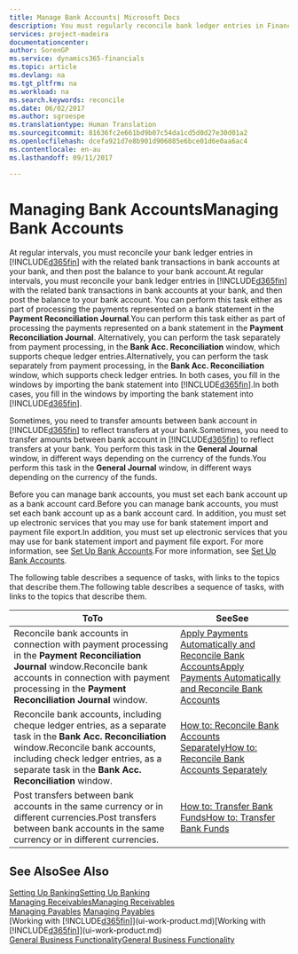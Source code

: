 ```yaml
---
title: Manage Bank Accounts| Microsoft Docs
description: You must regularly reconcile bank ledger entries in Financials with the related bank transactions in your bank accounts.
services: project-madeira
documentationcenter: 
author: SorenGP
ms.service: dynamics365-financials
ms.topic: article
ms.devlang: na
ms.tgt_pltfrm: na
ms.workload: na
ms.search.keywords: reconcile
ms.date: 06/02/2017
ms.author: sgroespe
ms.translationtype: Human Translation
ms.sourcegitcommit: 81636fc2e661bd9b07c54da1cd5d0d27e30d01a2
ms.openlocfilehash: dcefa921d7e8b901d906085e6bce01d6e0aa6ac4
ms.contentlocale: en-au
ms.lasthandoff: 09/11/2017

---
```

# <a name="managing-bank-accounts"></a><span data-ttu-id="39e04-103">Managing Bank Accounts</span><span class="sxs-lookup"><span data-stu-id="39e04-103">Managing Bank Accounts</span></span>
<span data-ttu-id="39e04-104">At regular intervals, you must reconcile your bank ledger entries in [!INCLUDE[d365fin](includes/d365fin_md.md)] with the related bank transactions in bank accounts at your bank, and then post the balance to your bank account.</span><span class="sxs-lookup"><span data-stu-id="39e04-104">At regular intervals, you must reconcile your bank ledger entries in [!INCLUDE[d365fin](includes/d365fin_md.md)] with the related bank transactions in bank accounts at your bank, and then post the balance to your bank account.</span></span> <span data-ttu-id="39e04-105">You can perform this task either as part of processing the payments represented on a bank statement in the **Payment Reconciliation Journal**.</span><span class="sxs-lookup"><span data-stu-id="39e04-105">You can perform this task either as part of processing the payments represented on a bank statement in the **Payment Reconciliation Journal**.</span></span> <span data-ttu-id="39e04-106">Alternatively, you can perform the task separately from payment processing, in the **Bank Acc. Reconciliation** window, which supports cheque ledger entries.</span><span class="sxs-lookup"><span data-stu-id="39e04-106">Alternatively, you can perform the task separately from payment processing, in the **Bank Acc. Reconciliation** window, which supports check ledger entries.</span></span> <span data-ttu-id="39e04-107">In both cases, you fill in the windows by importing the bank statement into [!INCLUDE[d365fin](includes/d365fin_md.md)].</span><span class="sxs-lookup"><span data-stu-id="39e04-107">In both cases, you fill in the windows by importing the bank statement into [!INCLUDE[d365fin](includes/d365fin_md.md)].</span></span>

<span data-ttu-id="39e04-108">Sometimes, you need to transfer amounts between bank account in [!INCLUDE[d365fin](includes/d365fin_md.md)] to reflect transfers at your bank.</span><span class="sxs-lookup"><span data-stu-id="39e04-108">Sometimes, you need to transfer amounts between bank account in [!INCLUDE[d365fin](includes/d365fin_md.md)] to reflect transfers at your bank.</span></span> <span data-ttu-id="39e04-109">You perform this task in the **General Journal** window, in different ways depending on the currency of the funds.</span><span class="sxs-lookup"><span data-stu-id="39e04-109">You perform this task in the **General Journal** window, in different ways depending on the currency of the funds.</span></span>

<span data-ttu-id="39e04-110">Before you can manage bank accounts, you must set each bank account up as a bank account card.</span><span class="sxs-lookup"><span data-stu-id="39e04-110">Before you can manage bank accounts, you must set each bank account up as a bank account card.</span></span> <span data-ttu-id="39e04-111">In addition, you must set up electronic services that you may use for bank statement import and payment file export.</span><span class="sxs-lookup"><span data-stu-id="39e04-111">In addition, you must set up electronic services that you may use for bank statement import and payment file export.</span></span> <span data-ttu-id="39e04-112">For more information, see [Set Up Bank Accounts](bank-setup-banking.md).</span><span class="sxs-lookup"><span data-stu-id="39e04-112">For more information, see [Set Up Bank Accounts](bank-setup-banking.md).</span></span>

<span data-ttu-id="39e04-113">The following table describes a sequence of tasks, with links to the topics that describe them.</span><span class="sxs-lookup"><span data-stu-id="39e04-113">The following table describes a sequence of tasks, with links to the topics that describe them.</span></span>

| <span data-ttu-id="39e04-114">To</span><span class="sxs-lookup"><span data-stu-id="39e04-114">To</span></span> | <span data-ttu-id="39e04-115">See</span><span class="sxs-lookup"><span data-stu-id="39e04-115">See</span></span> |
| --- | --- |
| <span data-ttu-id="39e04-116">Reconcile bank accounts in connection with payment processing in the **Payment Reconciliation Journal** window.</span><span class="sxs-lookup"><span data-stu-id="39e04-116">Reconcile bank accounts in connection with payment processing in the **Payment Reconciliation Journal** window.</span></span> |[<span data-ttu-id="39e04-117">Apply Payments Automatically and Reconcile Bank Accounts</span><span class="sxs-lookup"><span data-stu-id="39e04-117">Apply Payments Automatically and Reconcile Bank Accounts</span></span>](receivables-apply-payments-auto-reconcile-bank-accounts.md) |
| <span data-ttu-id="39e04-118">Reconcile bank accounts, including cheque ledger entries, as a separate task in the **Bank Acc. Reconciliation** window.</span><span class="sxs-lookup"><span data-stu-id="39e04-118">Reconcile bank accounts, including check ledger entries, as a separate task in the **Bank Acc. Reconciliation** window.</span></span> |[<span data-ttu-id="39e04-119">How to: Reconcile Bank Accounts Separately</span><span class="sxs-lookup"><span data-stu-id="39e04-119">How to: Reconcile Bank Accounts Separately</span></span>](bank-how-reconcile-bank-accounts-separately.md) |
| <span data-ttu-id="39e04-120">Post transfers between bank accounts in the same currency or in different currencies.</span><span class="sxs-lookup"><span data-stu-id="39e04-120">Post transfers between bank accounts in the same currency or in different currencies.</span></span> |[<span data-ttu-id="39e04-121">How to: Transfer Bank Funds</span><span class="sxs-lookup"><span data-stu-id="39e04-121">How to: Transfer Bank Funds</span></span>](bank-how-transfer-bank-funds.md) |

## <a name="see-also"></a><span data-ttu-id="39e04-122">See Also</span><span class="sxs-lookup"><span data-stu-id="39e04-122">See Also</span></span>
[<span data-ttu-id="39e04-123">Setting Up Banking</span><span class="sxs-lookup"><span data-stu-id="39e04-123">Setting Up Banking</span></span>](bank-setup-banking.md)  
[<span data-ttu-id="39e04-124">Managing Receivables</span><span class="sxs-lookup"><span data-stu-id="39e04-124">Managing Receivables</span></span>](receivables-manage-receivables.md)  
<span data-ttu-id="39e04-125">[Managing Payables](payables-manage-payables.md)  </span><span class="sxs-lookup"><span data-stu-id="39e04-125">[Managing Payables](payables-manage-payables.md)  </span></span>  
<span data-ttu-id="39e04-126">[Working with [!INCLUDE[d365fin](includes/d365fin_md.md)]](ui-work-product.md)</span><span class="sxs-lookup"><span data-stu-id="39e04-126">[Working with [!INCLUDE[d365fin](includes/d365fin_md.md)]](ui-work-product.md)</span></span>  
[<span data-ttu-id="39e04-127">General Business Functionality</span><span class="sxs-lookup"><span data-stu-id="39e04-127">General Business Functionality</span></span>](ui-across-business-areas.md)  

